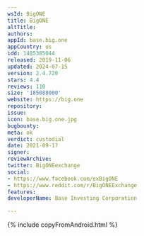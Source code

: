 ```yaml
---
wsId: BigONE
title: BigONE
altTitle: 
authors: 
appId: base.big.one
appCountry: us
idd: 1485385044
released: 2019-11-06
updated: 2024-07-15
version: 2.4.720
stars: 4.4
reviews: 110
size: '185088000'
website: https://big.one
repository: 
issue: 
icon: base.big.one.jpg
bugbounty: 
meta: ok
verdict: custodial
date: 2021-09-17
signer: 
reviewArchive: 
twitter: BigONEexchange
social:
- https://www.facebook.com/exBigONE
- https://www.reddit.com/r/BigONEExchange
features: 
developerName: Base Investing Corporation

---
```


 {% include copyFromAndroid.html %}
